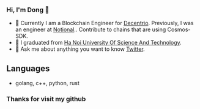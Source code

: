 ### Hi, I'm Dong 👋


- 🔭 Currently I am a Blockchain Engineer for [Decentrio](https://github.com/decentrio). Previously, I was an engineer at [Notional](https://github.com/notional-labs/notional).. Contribute to chains that are using Cosmos-SDK.
- 🌱 I graduated from [Ha Noi University Of Science And Technology](https://vi.wikipedia.org/wiki/%C4%90%E1%BA%A1i_h%E1%BB%8Dc_B%C3%A1ch_khoa_H%C3%A0_N%E1%BB%99i).
- 💬 Ask me about anything you want to know [Twitter](https://twitter.com/dongtqhn80).


## Languages

- golang, c++, python, rust


### Thanks for visit my github
